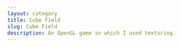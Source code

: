 ```yaml
---
layout: category
title: Cube Field
slug: Cube Field
description: An OpenGL game in which I used texturing.
---
```


